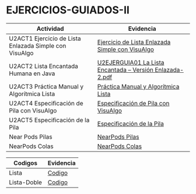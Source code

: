 # EJERCICIOS-GUIADOS-II

| Actividad        | Evidencia  |
| ------------- | -----|
| U2ACT1 Ejercicio de Lista Enlazada Simple con VisuAlgo |[Ejercicio de Lista Enlazada Simple con VisuAlgo](https://github.com/JesusTalatOteroHernandez/EJERCICIOS-GUIADOS-II/blob/efa58e0a20966b6eb361580c6b0dc00fb502daa1/Ejercicios%20Guiados/Manipulaci%C3%B3n%20de%20una%20Lista%20Enlazada%20Simple%20en%20Visualgo.pdf)|
| U2ACT2 Lista Encantada Humana en Java |[U2EJERGUIA01 La Lista Encantada – Versión Enlazada-2.pdf](https://github.com/JesusTalatOteroHernandez/EJERCICIOS-GUIADOS-II/blob/3490779ad3d5840a0f4ed05c68fa49a5b9fbf733/Ejercicios%20Guiados/U2EJERGUIA01.La.Lista.Encantada.Version.Enlazada-2-1.pdf)|
| U2ACT3 Práctica Manual y Algorítmica Lista |[Práctica Manual y Algorítmica Lista](https://github.com/JesusTalatOteroHernandez/EJERCICIOS-GUIADOS-II/blob/ba57cb5835597e37d79f142f1c7009213cf5123f/Ejercicios%20Guiados/Listas%20nearpod.pdf)|
| U2ACT4 Especificación de Pila con VisuAlgo |[Especificación de Pila con VisuAlgo](https://github.com/JesusTalatOteroHernandez/EJERCICIOS-GUIADOS-II/blob/ec2a3b2f1c48175f73f35e9da60f6ac019dd180c/Ejercicios%20Guiados/EjercicioGuiadoSTACK.pdf)|
| U2ACT5 Especificación de la Pila |[Especificación de la Pila](https://github.com/JesusTalatOteroHernandez/EJERCICIOS-GUIADOS-II/tree/74314003bc6d738f247cd214cd4bafe1816cecf7/Ejercicios%20Guiados/Stack)|
|Near Pods Pilas|[NearPods Pilas](https://github.com/JesusTalatOteroHernandez/EJERCICIOS-GUIADOS-II/blob/022921b362d9f6d2935c031d65a683cb2346238d/Ejercicios%20Guiados/NearPods%20Pilas.pdf)|
|NearPods Colas|[NearPods Colas]()|

| Codigos        | Evidencia  |
|----------------|------------|
|Lista|[Codigo](https://github.com/JesusTalatOteroHernandez/EJERCICIOS-GUIADOS-II/tree/ae591f69c01b380ea0eca98be5d1452f8615ffc7/LISTAS)|
|Lista-Doble|[Codigo](https://github.com/JesusTalatOteroHernandez/EJERCICIOS-GUIADOS-II/tree/1ecc5f381a4256de2d2f904a5d5e3240d0ae9c5b/LISTA_DOBLE)|
